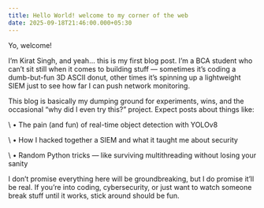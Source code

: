 ```yaml
---
title: Hello World! welcome to my corner of the web
date: 2025-09-18T21:46:00.000+05:30
---
```

Yo, welcome!

I’m Kirat Singh, and yeah… this is my first blog post. I’m a BCA student who can’t sit still when it comes to building stuff — sometimes it’s coding a dumb-but-fun 3D ASCII donut, other times it’s spinning up a lightweight SIEM just to see how far I can push network monitoring.

This blog is basically my dumping ground for experiments, wins, and the occasional “why did I even try this?” project. Expect posts about things like:

\    •    The pain (and fun) of real-time object detection with YOLOv8

\    •    How I hacked together a SIEM and what it taught me about security

\    •    Random Python tricks — like surviving multithreading without losing your sanity



I don’t promise everything here will be groundbreaking, but I do promise it’ll be real. If you’re into coding, cybersecurity, or just want to watch someone break stuff until it works, stick around  should be fun.
